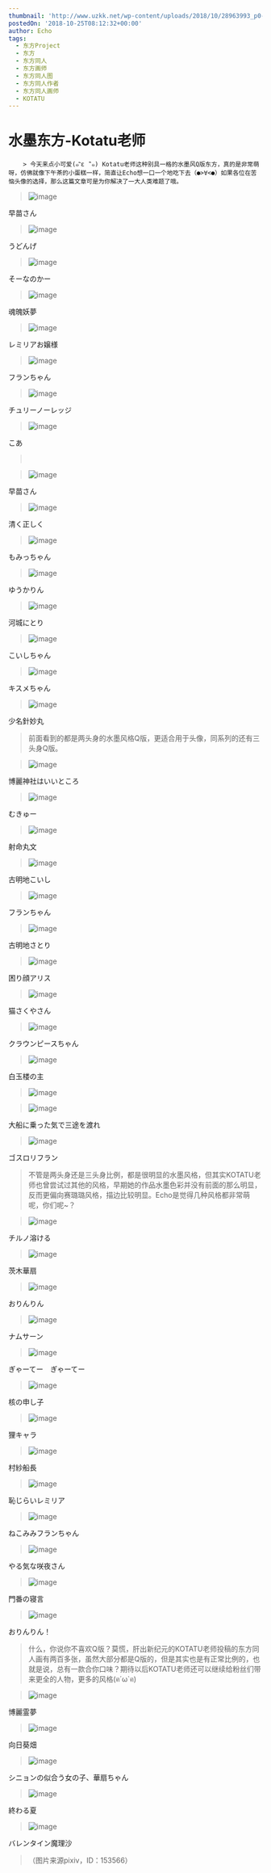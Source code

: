 ```yaml
---
thumbnail: 'http://www.uzkk.net/wp-content/uploads/2018/10/28963993_p0-551x510.png'
postedOn: '2018-10-25T08:12:32+00:00'
author: Echo
tags:
  - 东方Project
  - 东方
  - 东方同人
  - 东方画师
  - 东方同人图
  - 东方同人作者
  - 东方同人画师
  - KOTATU
---
```


# 水墨东方-Kotatu老师

		> 今天来点小可爱(๑¯ิε ¯ิ๑) Kotatu老师这种别具一格的水墨风Q版东方，真的是非常萌呀，仿佛就像下午茶的小蛋糕一样，简直让Echo想一口一个地吃下去（●>∀<●）如果各位在苦恼头像的选择，那么这篇文章可是为你解决了一大人类难题了哦。

> 

> ![image](http://www.uzkk.net/wp-content/uploads/2018/10/55868032_p0.png)

早苗さん

> ![image](http://www.uzkk.net/wp-content/uploads/2018/10/55398733_p1.png)

うどんげ

> ![image](http://www.uzkk.net/wp-content/uploads/2018/10/55398733_p2.png)

そーなのかー

> ![image](http://www.uzkk.net/wp-content/uploads/2018/10/61319015_p0.png)

魂魄妖夢

> ![image](http://www.uzkk.net/wp-content/uploads/2018/10/61073154_p0.png)

レミリアお嬢様

> ![image](http://www.uzkk.net/wp-content/uploads/2018/10/61358350_p0.png)

フランちゃん

> ![image](http://www.uzkk.net/wp-content/uploads/2018/10/60938886_p0.png)

チュリーノーレッジ

> ![image](http://www.uzkk.net/wp-content/uploads/2018/10/56912848_p0.png)

こあ

>  

> ![image](http://www.uzkk.net/wp-content/uploads/2018/10/55868032_p0-1.png)

早苗さん

> ![image](http://www.uzkk.net/wp-content/uploads/2018/10/62995946_p0.png)

清く正しく

> ![image](http://www.uzkk.net/wp-content/uploads/2018/10/56776489_p0.png)

もみっちゃん

> ![image](http://www.uzkk.net/wp-content/uploads/2018/10/61209860_p0.png)

ゆうかりん

> ![image](http://www.uzkk.net/wp-content/uploads/2018/10/57919419_p0.png)

河城にとり

> ![image](http://www.uzkk.net/wp-content/uploads/2018/10/63064722_p0.png)

こいしちゃん

> ![image](http://www.uzkk.net/wp-content/uploads/2018/10/61002765_p0.png)

キスメちゃん

> ![image](http://www.uzkk.net/wp-content/uploads/2018/10/39425441_p0.png)

少名針妙丸

> 前面看到的都是两头身的水墨风格Q版，更适合用于头像，同系列的还有三头身Q版。

> ![image](http://www.uzkk.net/wp-content/uploads/2018/10/32790644_p0.png)

博麗神社はいいところ

> ![image](http://www.uzkk.net/wp-content/uploads/2018/10/55398733_p3.png)

むきゅー

> ![image](http://www.uzkk.net/wp-content/uploads/2018/10/48882518_p0.png)

射命丸文

> ![image](http://www.uzkk.net/wp-content/uploads/2018/10/38312362_p0.png)

古明地こいし

> ![image](http://www.uzkk.net/wp-content/uploads/2018/10/51446852_p0.png)

フランちゃん

> ![image](http://www.uzkk.net/wp-content/uploads/2018/10/52348114_p0.png)

古明地さとり

> ![image](http://www.uzkk.net/wp-content/uploads/2018/10/45364922_p0.png)

困り顔アリス

> ![image](http://www.uzkk.net/wp-content/uploads/2018/10/52554845_p0.png)

猫さくやさん

> ![image](http://www.uzkk.net/wp-content/uploads/2018/10/54151360_p0.png)

クラウンピースちゃん

> ![image](http://www.uzkk.net/wp-content/uploads/2018/10/32864463_p0.png)

白玉楼の主

> ![image](http://www.uzkk.net/wp-content/uploads/2018/10/35180797_p0.png)

> ![image](http://www.uzkk.net/wp-content/uploads/2018/10/32907212_p0.png)

大船に乗った気で三途を渡れ

> ![image](http://www.uzkk.net/wp-content/uploads/2018/10/32820536_p0.png)

ゴスロリフラン

> 不管是两头身还是三头身比例，都是很明显的水墨风格，但其实KOTATU老师也曾尝试过其他的风格，早期她的作品水墨色彩并没有前面的那么明显，反而更偏向赛璐璐风格，描边比较明显。Echo是觉得几种风格都非常萌呢，你们呢~？

> ![image](http://www.uzkk.net/wp-content/uploads/2018/10/28963993_p0.png)

チルノ溶ける

> ![image](http://www.uzkk.net/wp-content/uploads/2018/10/28871308_p0.png)

茨木華扇

> ![image](http://www.uzkk.net/wp-content/uploads/2018/10/32691428_p0.png)

おりんりん

> ![image](http://www.uzkk.net/wp-content/uploads/2018/10/21775972_p0.png)

ナムサーン

> ![image](http://www.uzkk.net/wp-content/uploads/2018/10/21477902_p0.png)

ぎゃーてー　ぎゃーてー

> ![image](http://www.uzkk.net/wp-content/uploads/2018/10/21186314_p0.png)

核の申し子

> ![image](http://www.uzkk.net/wp-content/uploads/2018/10/22397273_p0.png)

狸キャラ

> ![image](http://www.uzkk.net/wp-content/uploads/2018/10/28996108_p0.png)

村紗船長

> ![image](http://www.uzkk.net/wp-content/uploads/2018/10/28892077_p0.png)

恥じらいレミリア

> ![image](http://www.uzkk.net/wp-content/uploads/2018/10/28887650_p0.png)

ねこみみフランちゃん

> ![image](http://www.uzkk.net/wp-content/uploads/2018/10/19895527_p0.png)

やる気な咲夜さん

> ![image](http://www.uzkk.net/wp-content/uploads/2018/10/25042128_p0.png)

門番の寝言

> ![image](http://www.uzkk.net/wp-content/uploads/2018/10/28946674_p0.png)

おりんりん！

> 什么，你说你不喜欢Q版？莫慌，肝出新纪元的KOTATU老师投稿的东方同人画有两百多张，虽然大部分都是Q版的，但是其实也是有正常比例的，也就是说，总有一款合你口味？期待以后KOTATU老师还可以继续给粉丝们带来更全的人物，更多的风格(ฅ´ω`ฅ)

> ![image](http://www.uzkk.net/wp-content/uploads/2018/10/21531336_p0-731x1024.png)

博麗霊夢

> ![image](http://www.uzkk.net/wp-content/uploads/2018/10/21572453_p0-731x1024.png)

向日葵畑

> ![image](http://www.uzkk.net/wp-content/uploads/2018/10/35354882_p0-901x1024.png)

シニョンの似合う女の子、華扇ちゃん

> ![image](http://www.uzkk.net/wp-content/uploads/2018/10/21477847_p0.png)

終わる夏

> ![image](http://www.uzkk.net/wp-content/uploads/2018/10/33560998_p0.png)

バレンタイン魔理沙

> （图片来源pixiv，ID：153566）

	